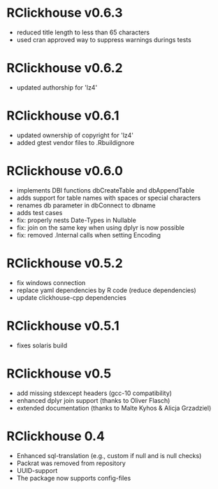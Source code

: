 RClickhouse v0.6.3
==============

 * reduced title length to less than 65 characters
 * used cran approved way to suppress warnings durings tests

RClickhouse v0.6.2
==============

 * updated authorship for 'lz4'

RClickhouse v0.6.1
==============

 * updated ownership of copyright for 'lz4'
 * added gtest vendor files to .Rbuildignore

RClickhouse v0.6.0
==============

 * implements DBI functions dbCreateTable and dbAppendTable
 * adds support for table names with spaces or special characters
 * renames db parameter in dbConnect to dbname
 * adds test cases
 * fix: properly nests Date-Types in Nullable
 * fix: join on the same key when using dplyr is now possible
 * fix: removed .Internal calls when setting Encoding


RClickhouse v0.5.2
==============

 * fix windows connection
 * replace yaml dependencies by R code (reduce dependencies)
 * update clickhouse-cpp dependencies


RClickhouse v0.5.1
==============

 * fixes solaris build


RClickhouse v0.5
==============

 * add missing stdexcept headers (gcc-10 compatibility)
 * enhanced dplyr join support (thanks to Oliver Flasch)
 * extended documentation (thanks to Malte Kyhos & Alicja Grzadziel)


RClickhouse 0.4
==============

 * Enhanced sql-translation (e.g., custom if null and is null checks)
 * Packrat was removed from repository
 * UUID-support
 * The package now supports config-files
